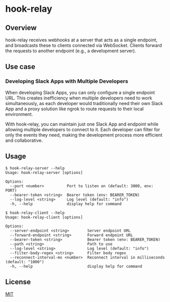 # hook-relay


## Overview

hook-relay receives webhooks at a server that acts as a single endpoint, and broadcasts these to clients connected via WebSocket. Clients forward the requests to another endpoint (e.g., a development server).

## Use case

### Developing Slack Apps with Multiple Developers

When developing Slack Apps, you can only configure a single endpoint URL. This creates inefficiency when multiple developers need to work simultaneously, as each developer would traditionally need their own Slack App and a proxy solution like ngrok to route requests to their local environment.

With hook-relay, you can maintain just one Slack App and endpoint while allowing multiple developers to connect to it. Each developer can filter for only the events they need, making the development process more efficient and collaborative.

## Usage

```
$ hook-relay-server --help
Usage: hook-relay-server [options]

Options:
  --port <number>          Port to listen on (default: 3000, env: PORT)
  --bearer-token <string>  Bearer token (env: BEARER_TOKEN)
  --log-level <string>     Log level (default: "info")
  -h, --help               display help for command
```

```
$ hook-relay-client --help
Usage: hook-relay-client [options]

Options:
  --server-endpoint <string>        Server endpoint URL
  --forward-endpoint <string>       Forward endpoint URL
  --bearer-token <string>           Bearer token (env: BEARER_TOKEN)
  --path <string>                   Path to use
  --log-level <string>              Log level (default: "info")
  --filter-body-regex <string>      Filter body regex
  --reconnect-interval-ms <number>  Reconnect interval in milliseconds (default: "1000")
  -h, --help                        display help for command
```

## License

[MIT](LICENSE)
